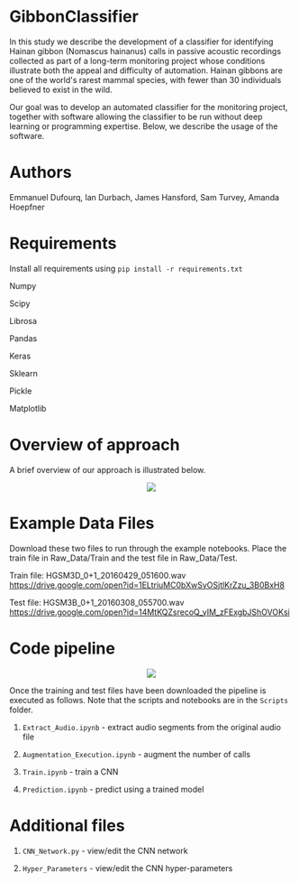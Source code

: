 # GibbonClassifier

In this study we describe the development of a classifier for identifying Hainan gibbon (Nomascus hainanus) calls in passive acoustic recordings collected as part of a long-term monitoring project whose conditions illustrate both the appeal and difficulty of automation. Hainan gibbons are one of the world's rarest mammal species, with fewer than 30 individuals believed to exist in the wild. 

Our goal was to develop an automated classifier for the monitoring project, together with software allowing the classifier to be run without deep learning or programming expertise. Below, we describe the usage of the software.



# Authors

Emmanuel Dufourq, Ian Durbach, James Hansford, Sam Turvey, Amanda Hoepfner

# Requirements

Install all requirements using `pip install -r requirements.txt`

Numpy

Scipy

Librosa

Pandas

Keras

Sklearn

Pickle

Matplotlib

# Overview of approach

A brief overview of our approach is illustrated below.

<p align="center">
  <img src="https://github.com/emmanueldufourq/GibbonClassifier/blob/master/Overview.png?raw=true">
</p>

# Example Data Files

Download these two files to run through the example notebooks. Place the train file in Raw_Data/Train and the test file in Raw_Data/Test.

Train file: HGSM3D_0+1_20160429_051600.wav https://drive.google.com/open?id=1ELtriuMC0bXwSyOSjtlKrZzu_3B0BxH8

Test file: HGSM3B_0+1_20160308_055700.wav https://drive.google.com/open?id=14MtKQZsrecoQ_yIM_zFExgbJShOVOKsi

# Code pipeline

<p align="center">
  <img src="https://github.com/emmanueldufourq/GibbonClassifier/blob/master/Pipeline.jpg?raw=true">
</p>

Once the training and test files have been downloaded the pipeline is executed as follows. Note that the scripts and notebooks are in the `Scripts` folder.

1) `Extract_Audio.ipynb` - extract audio segments from the original audio file

2) `Augmentation_Execution.ipynb` - augment the number of calls

3) `Train.ipynb` - train a CNN

4) `Prediction.ipynb` - predict using a trained model

# Additional files

1) `CNN_Network.py` - view/edit the CNN network

2) `Hyper_Parameters` - view/edit the CNN hyper-parameters 
